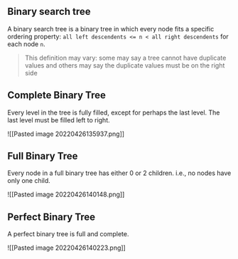 ## Binary search tree

A binary search tree is a binary tree in which every node fits a specific ordering property: `all left descendents <= n < all right descendents` for each node `n`.
> This definition may vary: some may say a tree cannot have duplicate values and others may say the duplicate values must be on the right side

## Complete Binary Tree
Every level in the tree is fully filled, except for perhaps the last level.
The last level must be filled left to right.

![[Pasted image 20220426135937.png]]

## Full Binary Tree

Every node in a full binary tree has either 0 or 2 children. i.e., no nodes have only one child.

![[Pasted image 20220426140148.png]]

## Perfect Binary Tree

A perfect binary tree is full and complete.

![[Pasted image 20220426140223.png]]
